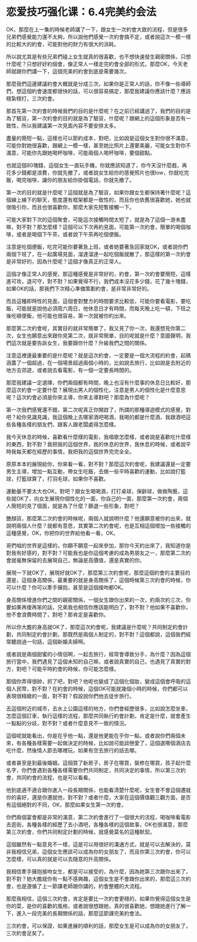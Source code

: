 # 恋爱技巧强化课：6.4完美约会法

OK，那麼在上一集的時候老師講了一下，跟女生一次約會大致的流程，但是很多兄弟們感覺能力還不太夠，所以說他們感覺一次約會搞不定，或者說這次一模一樣的比較大的約會，可能對他的財力有很大的消耗。

所以說尤其是有些兄弟們碰上女生就真的很喜歡，也不想快速發生親密關係，只想什麼呢？只想好好約個會，像正常人一樣走完約會全部的形式，那麼OK，今天老師就跟你們講一下，這個完美的約會到底是需要幾次。

那麼我們這邊建議約會大概就是分成三次，如果你是正常人的話，你不像一些導師們，想這個約會速度都很快的話，可以很容易搞定，那麼我建議你應該什麼？應該穩紮穩打，三次約會。

那首先第一次約會的時候我們的目的是什麼呢？在之前已經講過了，我們的目的是為了驗貨，第一次約會的目的就是為了驗貨，什麼呢？跟網上的這個形象是否有一致性，所以我建議第一次見面內容不要安排太多。

盡量的簡短一點，這樣也可以節約成本，對吧，比如說是這個女生對你很不滿意，可能你對她很喜歡，跟網上一模一樣，甚至她比照片上還要美麗，可能女生對你不滿意，可能你先跟她喝杯咖啡，可能兩個人喝杯咖啡，要個甜點。

也就這個80塊錢，這個女生一直玩手機，你就應該知道了，你今天沒什麼戲，再花多少錢都是浪費，你就先撤了，或者說女生給你的感覺照片也很low，你就吃完飯，喝完咖啡，讓你的朋友給你掛個電話，你就先撤了。

第一次的目的就是什麼呢？這個就是為了驗貨，如果你跟女生都保持著什麼呢？這個線上線下的聊天，態度還有框架都是一致性的，而且你也依舊很喜歡她，她也就很吸引你，而且也很喜歡你，那麼大家先短暫接觸一下。

可能大家對下次的這個聚會，可能這次接觸時間太短了，就是為了這個一游未盡嘛，對不對？那怎麼樣？這個可以下次再約見面，可能第一次約會，簡單的喝個咖啡，或者是喝個下午茶，或者說下午茶再吃個便飯。

注意是吃個便飯，吃完可能你要著急上班，或者她要著急回家就OK，或者說你們兩個下班了，在一起廣場見面，溜達溜達一起吃個飯就散了，那這樣的第一次約會是非常好的，因為什麼呢？這個才像真正的正常人。

這個才像正常人的感覺，那這種感覺是非常好的，約會，第一次約會要簡短，這樣進可攻，退可守，對不對？如果覺得不行，我們成本沒花多少錢，花了幾十塊錢，如果OK的話，那我們下次精心準備策劃約會，是非常非常好的。

而且這種即時性的見面，這個會對雙方的時間要求比較低，可能你要看電影，要吃飯，可能就是說他必須周六周日，他休息日才有時間，而每天晚上吃一頓，下班之後吃頓便飯，他可能也很容易，第一次就被你約出來。

那麼第二次約會呢，其實目的就非常簡單了，我又見了你一次，我還想見你第二次，女生也願意出來跟你見第二次，就非常簡單，目的呢就是什麼？意圖聲明，我們這次就是要告訴女生，我要跟你什麼？升級我們之間的關係。

注意這裡邊最重要的是什麼呢？就是這次約會，一定要是一個大流程的約會，起碼涵蓋了一個超過，在一個場景超過兩個小時的，比如說去旅行，比如說是去附近的地方去郊遊，或者說去看電影，有一個一定要長時間的。

那麼我建議一定選擇，你們兩個都有時間，晚上也沒有什麼事的休息日比較好，那麼這次約會一定要什麼？展現出男人的個性化，注意是男人的個性化是什麼意思呢？這次約會必須是你來主導，你來主導對吧？那麼為什麼呢？

第一次我們感覺還不錯，第二次呢真正你開啟了，所謂的那種導遊模式的感覺，對吧？給你見識見識，我這個晚上去哪家酒吧喝酒，我喝的都是什麼酒，我跟酒吧這些各種各樣的朋友們，跟客人跟老闆處得怎麼樣。

我今天休息的時候，喜歡看什麼樣的電影，我唱歌怎麼樣，或者說是喜歡吃什麼樣的東西，對不對？我把我的這個世界，我的休息的世界，我休息的時候，或者說平時我每天都在經歷的事情，我把我的這個世界完完全全。

原原本本的展現給你，你來看一看，對不對？那麼這次約會呢，我建議還是一定要男生主導，增加一點互動，帶女生吃飯，去做一些平時喜歡的運動，比如說打籃球，打籃球算了，打羽毛球，如果你不喜歡。

運動量不要太大也OK，對吧？跟女生喝喝酒，打打桌球，保齡球，做做陶藝，這些就OK了，向女生展現你個性化的一面，你自己的一面，那麼第一次約會，兩個人簡短的見了個面，就是為了什麼？篩選一些形象，對吧？

艷顏貨，那麼第二次約會的時候呢，兩個人就說明什麼？他還願意被你約出來，就說明兩個人什麼？就都有意思，其實第二次約會呢，也是互相這個增加一些接觸的這種感覺，OK，你把你的世界給他看一看，OK。

哥們咱的世界是這樣的，你願不願意一起來參加，那你今天約出來了，我知道你是對我有好感的，對不對？可能我也是你這個考慮的成為男朋友之一，那麼第二次約會就毫無保留的去展現自己，無論是高價值，還是真實的你。

展現一下就OK了，展現好就OK了，那麼第三次約會呢，那麼這個約會的主要目的還是，這個身高關係，最重要的就是身高關係了，這個時候第三次約會的時候，你可以什麼？你可以牽手擁抱，甚至是這個接吻都OK。

身高關係增進你們之間的親密關係，一個女生跟你出來約一次，約兩次約三次，你要如果再傻再笨的話，兄弟我也相信你應該能明白了，對不對？他如果不喜歡你，他不會浪費時間了，對吧？那肯定是喜歡你。

所以你大膽的身高就OK了，那麼這次約會呢，我建議是什麼呢？共同制定約會計劃，共同制定約會計劃，那既然是兩個人制定的，對不對？這個都說，這個我們經常聽說過一句話，這個新婚夫婦啊。

或者說是兩個甜蜜的小情侶啊，一起去旅行，經常會導致分手，為什麼？因為這個旅行當中，我們遇見了這個未知的自己嘛，或者說真實的自己，也遇見了真實的對方，對吧？可能平時約會的時候，你可能怎麼樣。

那個你弄得很帥，抓了吧，對吧？他呢也變成了這個化個妝，變成這個會呼吸的這個人民幣，對不對？在約會的時候，這個OK可能就幾個小時的時候，你們都可以表現很精緻的一面，對不對？假設說你們他去徒步旅行。

去這個附近的城市，去水上公園這樣的地方，你們會經歷很多，比如說怎麼坐車，怎麼這個訂車，執行這樣的流程，那麼共同執行約會計劃，肯定是什麼，就會產生一點點的分歧，對不對？或者什麼意見不一致的情況。

這個呢就能看出，你是在乎他一點，還是他更能在乎你一點，或者說你們兩個未來，有各種各樣需要一起做決定的時候，比如說可能談戀愛了，這個選哪個酒店去吃什麼，然後情人節去哪裡玩，如果有空去旅行的話去哪。

或者甚至是到最後婚姻，這個買了新房子，房子在哪買，裝修在哪買，孩子起什麼名字，你們會遇到各種各樣需要你們共同制定，共同決定的事情，所以第三次約會，共同約會的流程，也是可以看看。

他到底適不適合跟你進入一段長期關係，也能看清楚什麼呢，女生會不會這個遷就你的喜好，還是你遷就他，對不對？或者什麼，大家在這個價值觀三觀方面，是否有這個絕對的不同，OK，那麼如果女生第一次約會。

你們兩個宴會都是非常的滿意，第二次約會進行了一個很大的流程，喝咖啡看電影去逛街，各種各樣的經歷了去小酒吧，各種各樣的這個故事，OK也很滿意，那麼第三次約會，你們共同制定計劃的時候，就感覺莫名的這種默契。

這個雖然有一點意見不一樣，這是可以用很好的溝通方式，就是可以去解決的，莫非我相信兄弟，這個女生應該可以成為你的女朋友了，而且你第三次約會，你可以怎麼樣，可以真的就是可以去隨意的升高關係。

我相信牽手擁抱接吻女生，都是可以接受的，為什麼，因為她第三次跟你出來了，對不對？她大膽就你有一點不感興趣，這個女生是不會跟你出來的，那麼這三次約會，也是遵循了上一節課老師跟你講的，約會整體的大流程。

那麼我相信，這個三次約會，肯定是要比一次約會更穩的，如果你覺得這個女生是你的菜，是你的喜歡的風格，或者說很想跟她，真的很喜歡她，想跟她進行了解一下，進入一段完美的長期關係的話，那麼這節課完美約會法。

三次約會，可以保證，如果進展的順利的話，那麼女生是可以成為你的女朋友了，三次約會足矣了。